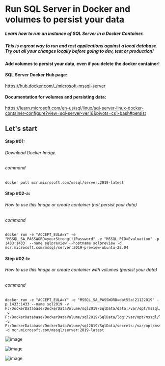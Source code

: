 # Run SQL Server in Docker and volumes to persist your data

##### Learn how to run an instance of SQL Server in a Docker Container.
##### This is a great way to run and test applications against a local database. Try out all your changes locally before going to dev, test or production!

#### Add volumes to persist your data, even if you delete the docker container!

#### SQL Server Docker Hub page:
https://hub.docker.com/_/microsoft-mssql-server

#### Documentation for volumes and persisting data:
https://learn.microsoft.com/en-us/sql/linux/sql-server-linux-docker-container-configure?view=sql-server-ver16&pivots=cs1-bash#persist

## Let's start

#### Step #01: 
###### Download Docker Image.
###### command
```
docker pull mcr.microsoft.com/mssql/server:2019-latest
```
#### Step #02-a: 
###### How to use this Image or create container (not persist your data)
###### command
```
docker run -e "ACCEPT_EULA=Y" -e "MSSQL_SA_PASSWORD=yourStrong(!)Password" -e "MSSQL_PID=Evaluation" -p 1433:1433  --name sqlpreview --hostname sqlpreview -d mcr.microsoft.com/mssql/server:2019-preview-ubuntu-22.04
```

#### Step #02-b: 
###### How to use this Image or create container with volumes (persist your data)
###### command
```
docker run -e "ACCEPT_EULA=Y" -e "MSSQL_SA_PASSWORD=dat55a!21122019" -p 1433:1433 --name sql2019 -v F:/DockerDatabase/DockerDataVolume/sql2019/SqlData/data:/var/opt/mssql/data -v F:/DockerDatabase/DockerDataVolume/sql2019/SqlData/log:/var/opt/mssql/log -v F:/DockerDatabase/DockerDataVolume/sql2019/SqlData/secrets:/var/opt/mssql/secrets -d mcr.microsoft.com/mssql/server:2019-latest
```
![image](https://github.com/biplobpustcse/Run-SQL-Server-in-Docker-and-volumes-to-persist-your-data/assets/59637279/8940028c-05aa-4957-bb8c-fc9d03461001)

![image](https://github.com/biplobpustcse/Run-SQL-Server-in-Docker-and-volumes-to-persist-your-data/assets/59637279/b416b75d-bfed-4a56-856a-95b80598e874)

![image](https://github.com/biplobpustcse/Run-SQL-Server-in-Docker-and-volumes-to-persist-your-data/assets/59637279/826ce3c0-499d-4541-8807-809521d9e3d4)
